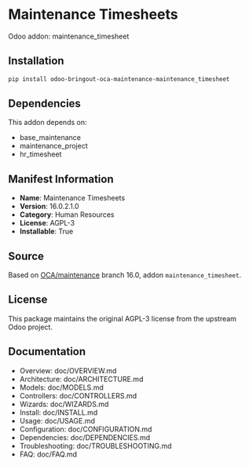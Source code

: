 # Maintenance Timesheets

Odoo addon: maintenance_timesheet

## Installation

```bash
pip install odoo-bringout-oca-maintenance-maintenance_timesheet
```

## Dependencies

This addon depends on:
- base_maintenance
- maintenance_project
- hr_timesheet

## Manifest Information

- **Name**: Maintenance Timesheets
- **Version**: 16.0.2.1.0
- **Category**: Human Resources
- **License**: AGPL-3
- **Installable**: True

## Source

Based on [OCA/maintenance](https://github.com/OCA/maintenance) branch 16.0, addon `maintenance_timesheet`.

## License

This package maintains the original AGPL-3 license from the upstream Odoo project.

## Documentation

- Overview: doc/OVERVIEW.md
- Architecture: doc/ARCHITECTURE.md
- Models: doc/MODELS.md
- Controllers: doc/CONTROLLERS.md
- Wizards: doc/WIZARDS.md
- Install: doc/INSTALL.md
- Usage: doc/USAGE.md
- Configuration: doc/CONFIGURATION.md
- Dependencies: doc/DEPENDENCIES.md
- Troubleshooting: doc/TROUBLESHOOTING.md
- FAQ: doc/FAQ.md
